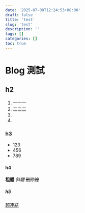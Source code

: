 ```yaml
---
date: '2025-07-08T12:24:53+08:00'
draft: false
title: 'test'
slug: 'test'
description: ''
tags: []
categories: []
toc: true
---
```


# Blog 測試

## h2

1. 一一一
2. 二二二
3. 
4. 


### h3

* 123
* 456
* 789

#### h4

**粗體**
_斜體_
~~刪除線~~

##### h5

[超連結](https://www.google.com)
